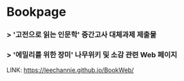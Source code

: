 # Bookpage

### > '고전으로 읽는 인문학' 중간고사 대체과제 제출물

### > '에밀리를 위한 장미' 나무위키 및 소감 관련 Web 페이지

LINK: https://leechannie.github.io/BookWeb/
